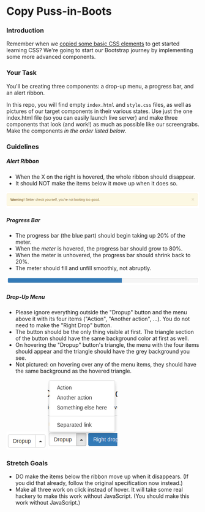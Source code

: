 # Copy Puss-in-Boots

### Introduction

Remember when we [copied some basic CSS elements](https://github.com/abbreviatedman/copy-kitten) to get started learning CSS? We're going to start our Bootstrap journey by implementing some more advanced components.


### Your Task

You'll be creating three components: a drop-up menu, a progress bar, and an alert ribbon.

In this repo, you will find empty `index.html` and `style.css` files, as well as pictures of our target components in their various states. Use just the one index.html file (so you can easily launch live server) and make three components that look (and work!) as much as possible like our screengrabs. Make the components _in the order listed below_.


### Guidelines

##### Alert Ribbon

* When the X on the right is hovered, the whole ribbon should disappear.
* It should NOT make the items below it move up when it does so.

![the yellow alert ribbon from Bootstrap 4](./assets/alert-ribbon.png)


##### Progress Bar

* The progress bar (the blue part) should begin taking up 20% of the meter.
* When the _meter_ is hovered, the progress bar should grow to 80%.
* When the meter is unhovered, the progress bar should shrink back to 20%.
* The meter should fill and unfill smoothly, not abruptly.

![the  blue progress bar from Bootstrap 4](./assets/progress-bar.png)


##### Drop-Up Menu

* Please ignore everything outside the "Dropup" button and the menu above it with its four items ("Action", "Another action", ...). You do not need to make the "Right Drop" button.
* The button should be the only thing visible at first. The triangle section of the button should have the same background color at first as well.
* On hovering the "Dropup" button's triangle, the menu with the four items should appear and the triangle should have the grey background you see.
* Not pictured: on hovering over any of the menu items, they should have the same background as the hovered triangle.

![the drop-up menu from Bootstrap 4, unexpanded](./assets/drop-up-unhovered.png)
![the drop-up menu from Bootstrap 4, expanded](./assets/drop-up-hovered.png)


### Stretch Goals

* DO make the items below the ribbon move up when it disappears. (If you did that already, follow the original specification now instead.)
* Make all three work on click instead of hover. It will take some real hackery to make this work without JavaScript. (You should make this work without JavaScript.)